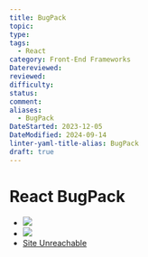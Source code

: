 ```yaml
---
title: BugPack
topic: 
type: 
tags:
  - React
category: Front-End Frameworks
Datereviewed: 
reviewed: 
difficulty: 
status: 
comment: 
aliases:
  - BugPack
DateStarted: 2023-12-05
DateModified: 2024-09-14
linter-yaml-title-alias: BugPack
draft: true
---
```


# React BugPack

- ![](https://cdn.jsdelivr.net/gh/jenniferwonder/bimg/full-stack/z-BugPack-React.png)
- ![](https://cdn.jsdelivr.net/gh/jenniferwonder/bimg/full-stack/z-BugPack-React-1.png)
- [Site Unreachable](https://stackoverflow.com/questions/49705170/reactjs-import-component-outside-src-directory)

